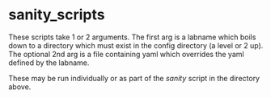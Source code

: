 # sanity\_scripts
These scripts take 1 or 2 arguments. The first arg is a labname which boils down to a directory which must exist in the config directory \(a level or 2 up\). The optional 2nd arg is a file containing yaml which overrides the yaml defined by the labname.

These may be run individually or as part of the _sanity_ script in the directory above.

